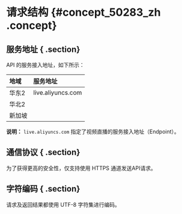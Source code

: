# 请求结构 {#concept_50283_zh .concept}

## 服务地址 { .section}

API 的服务接入地址，如下所示：

|地域|服务地址|
|:-|:---|
|华东2|live.aliyuncs.com|
|华北2|
|新加坡|

**说明：** `live.aliyuncs.com` 指定了视频直播的服务接入地址（Endpoint）。

## 通信协议 { .section}

为了获得更高的安全性，仅支持使用 HTTPS 通道发送API请求。

## 字符编码 { .section}

请求及返回结果都使用 UTF-8 字符集进行编码。

